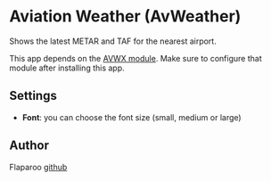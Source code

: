 # Aviation Weather (AvWeather)

Shows the latest METAR and TAF for the nearest airport.

This app depends on the [AVWX module](?id=avwx). Make sure to configure that
module after installing this app.


## Settings

- **Font**: you can choose the font size (small, medium or large)


## Author

Flaparoo [github](https://github.com/flaparoo)


